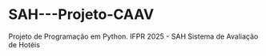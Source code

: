 # SAH---Projeto-CAAV
Projeto de Programação em Python. IFPR 2025 - SAH Sistema de Avaliação de Hotéis
